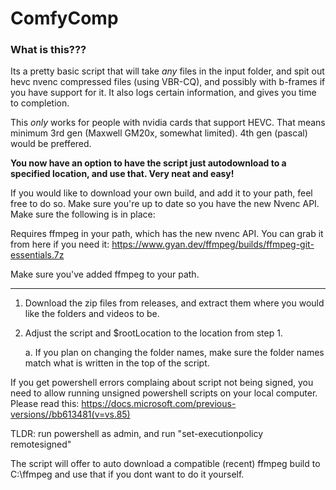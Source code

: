 # ComfyComp

### What is this???

Its a pretty basic script that will take *any* files in the input folder, and spit out hevc nvenc compressed files (using VBR-CQ), and possibly with b-frames if you have support for it. It also logs certain information, and gives you time to completion.

This *only* works for people with nvidia cards that support HEVC.
That means minimum 3rd gen (Maxwell GM20x, somewhat limited). 4th gen (pascal) would be preffered.

**You now have an option to have the script just autodownload to a specified location, and use that. Very neat and easy!**


If you would like to download your own build, and add it to your path, feel free to do so. Make sure you're up to date so you have the new Nvenc API.
Make sure the following is in place:

Requires ffmpeg in your path, which has the new nvenc API. You can grab it from here if you need it:
https://www.gyan.dev/ffmpeg/builds/ffmpeg-git-essentials.7z

Make sure you've added ffmpeg to your path.

----
 
1. Download the zip files from releases, and extract them where you would like the folders and videos to be.
2. Adjust the script and $rootLocation to the location from step 1.
    
    a. If you plan on changing the folder names, make sure the folder names match what is written in the top of the script.

If you get powershell errors complaing about script not being signed, you need to allow running unsigned powershell scripts on your local computer.
Please read this: https://docs.microsoft.com/previous-versions//bb613481(v=vs.85)

TLDR: run powershell as admin, and run "set-executionpolicy remotesigned"

The script will offer to auto download a compatible (recent) ffmpeg build to C:\ffmpeg and use that if you dont want to do it yourself.